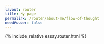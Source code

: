 ```yaml
---
layout: router
title: My page
permalink: /router/about-me/flow-of-thought
needFooter: false
---
```


<style>
  {% include_relative essay.router.css %}
</style>

{% include_relative essay.router.html %}

